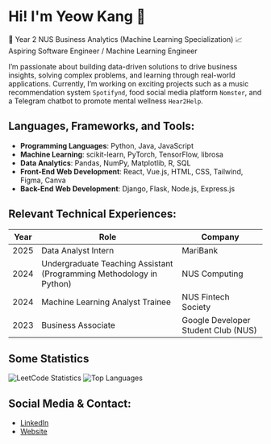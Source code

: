 # Hi! I'm Yeow Kang 👋

🚀 Year 2 NUS Business Analytics (Machine Learning Specialization) 
📈 Aspiring Software Engineer / Machine Learning Engineer

I’m passionate about building data-driven solutions to drive business insights, solving complex problems, and learning through real-world applications. Currently, I’m working on exciting projects such as a music recommendation system `Spotifynd`, food social media platform `Nomster`, and a Telegram chatbot to promote mental wellness `Hear2Help`.

## Languages, Frameworks, and Tools:

- **Programming Languages**: Python, Java, JavaScript
- **Machine Learning**: scikit-learn, PyTorch, TensorFlow, librosa
- **Data Analytics**: Pandas, NumPy, Matplotlib, R, SQL
- **Front-End Web Development**: React, Vue.js, HTML, CSS, Tailwind, Figma, Canva
- **Back-End Web Development**: Django, Flask, Node.js, Express.js

## Relevant Technical Experiences:

| Year  | Role                          | Company                   |
|-------|--------------------------------|---------------------------|
| 2025  | Data Analyst Intern                 | MariBank                   |
| 2024  | Undergraduate Teaching Assistant (Programming Methodology in Python) | NUS Computing |
| 2024  | Machine Learning Analyst Trainee                | NUS Fintech Society                |
| 2023  | Business Associate             | Google Developer Student Club (NUS)          |

## Some Statistics

![LeetCode Statistics](https://leetcode-badge-sage.vercel.app/badge/{kangenoob}?theme={light})
![Top Languages](https://github-readme-stats.vercel.app/api/top-langs/?username=ykwong2002&layout=compact)

## Social Media & Contact:
- [LinkedIn](https://www.linkedin.com/in/wongyeowkang/)
- [Website](https://wongyeowkang.netlify.app/)
